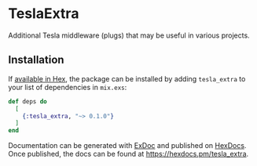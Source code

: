# TeslaExtra

Additional Tesla middleware (plugs) that may be useful in various projects.

## Installation

If [available in Hex](https://hex.pm/docs/publish), the package can be installed
by adding `tesla_extra` to your list of dependencies in `mix.exs`:

```elixir
def deps do
  [
    {:tesla_extra, "~> 0.1.0"}
  ]
end
```

Documentation can be generated with [ExDoc](https://github.com/elixir-lang/ex_doc)
and published on [HexDocs](https://hexdocs.pm). Once published, the docs can
be found at <https://hexdocs.pm/tesla_extra>.

